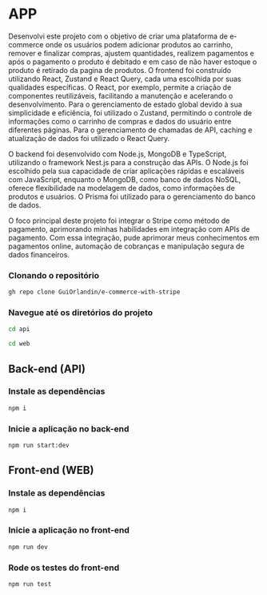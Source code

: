 # APP

Desenvolvi este projeto com o objetivo de criar uma plataforma de e-commerce onde os usuários podem adicionar produtos ao carrinho, remover e finalizar compras, ajustem quantidades, realizem pagamentos e após o pagamento o produto é debitado e em caso de não haver estoque o produto é retirado da pagina de produtos. O frontend foi construído utilizando React, Zustand e React Query, cada uma escolhida por suas qualidades específicas. O React, por exemplo, permite a criação de componentes reutilizáveis, facilitando a manutenção e acelerando o desenvolvimento. Para o gerenciamento de estado global devido à sua simplicidade e eficiência, foi utilizado o Zustand, permitindo o controle de informações como o carrinho de compras e dados do usuário entre diferentes páginas.  Para o gerenciamento de chamadas de API, caching e atualização de dados foi utilizado o React Query.

O backend foi desenvolvido com Node.js, MongoDB e TypeScript, utilizando o framework Nest.js para a construção das APIs. O Node.js foi escolhido pela sua capacidade de criar aplicações rápidas e escaláveis com JavaScript, enquanto o MongoDB, como banco de dados NoSQL, oferece flexibilidade na modelagem de dados, como informações de produtos e usuários. O Prisma foi utilizado para o gerenciamento do banco de dados.

O foco principal deste projeto foi integrar o Stripe como método de pagamento, aprimorando minhas habilidades em integração com APIs de pagamento. Com essa integração, pude aprimorar meus conhecimentos em pagamentos online, automação de cobranças e manipulação segura de dados financeiros.

### Clonando o repositório

```sh
gh repo clone GuiOrlandin/e-commerce-with-stripe
```

### Navegue até os diretórios do projeto

```sh
cd api
```

```sh
cd web
```

## Back-end (API)

### Instale as dependências

```sh
npm i
```

### Inicie a aplicação no back-end

```sh
npm run start:dev
```

## Front-end (WEB)

### Instale as dependências

```sh
npm i
```

### Inicie a aplicação no front-end

```sh
npm run dev
```

### Rode os testes do front-end

```sh
npm run test
```
